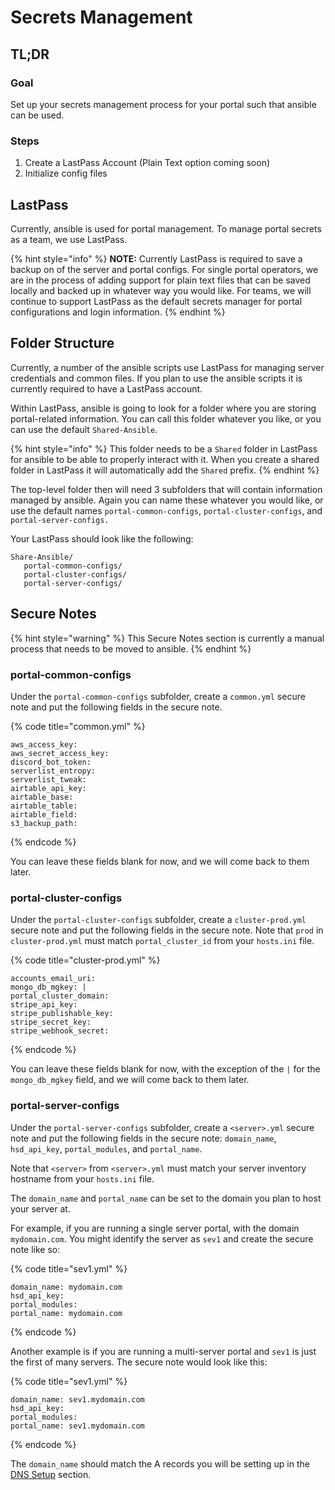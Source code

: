 # Secrets Management

## TL;DR

### Goal

Set up your secrets management process for your portal such that ansible can be used.

### Steps

1. Create a LastPass Account (Plain Text option coming soon)
2. Initialize config files

## LastPass

Currently, ansible is used for portal management. To manage portal secrets as a team, we use LastPass.

{% hint style="info" %}
**NOTE:** Currently LastPass is required to save a backup on of the server and portal configs. For single portal operators, we are in the process of adding support for plain text files that can be saved locally and backed up in whatever way you would like. For teams, we will continue to support LastPass as the default secrets manager for portal configurations and login information.&#x20;
{% endhint %}

## Folder Structure

Currently, a number of the ansible scripts use LastPass for managing server credentials and common files. If you plan to use the ansible scripts it is currently required to have a LastPass account.

Within LastPass, ansible is going to look for a folder where you are storing portal-related information. You can call this folder whatever you like, or you can use the default `Shared-Ansible`.

{% hint style="info" %}
This folder needs to be a `Shared` folder in LastPass for ansible to be able to properly interact with it. When you create a shared folder in LastPass it will automatically add the `Shared` prefix.
{% endhint %}

The top-level folder then will need 3 subfolders that will contain information managed by ansible. Again you can name these whatever you would like, or use the default names `portal-common-configs`, `portal-cluster-configs`, and `portal-server-configs.`

Your LastPass should look like the following:

```
Share-Ansible/
   portal-common-configs/
   portal-cluster-configs/
   portal-server-configs/
```

## Secure Notes

{% hint style="warning" %}
This Secure Notes section is currently a manual process that needs to be moved to ansible.
{% endhint %}

### portal-common-configs

Under the `portal-common-configs` subfolder, create a `common.yml` secure note and put the following fields in the secure note.

{% code title="common.yml" %}
```
aws_access_key: 
aws_secret_access_key:
discord_bot_token:
serverlist_entropy: 
serverlist_tweak: 
airtable_api_key:
airtable_base:
airtable_table: 
airtable_field:
s3_backup_path:
```
{% endcode %}

You can leave these fields blank for now, and we will come back to them later.&#x20;

### portal-cluster-configs

Under the `portal-cluster-configs` subfolder, create a `cluster-prod.yml` secure note and put the following fields in the secure note. Note that `prod` in `cluster-prod.yml` must match `portal_cluster_id` from your `hosts.ini` file.

{% code title="cluster-prod.yml" %}
```
accounts_email_uri: 
mongo_db_mgkey: |
portal_cluster_domain: 
stripe_api_key: 
stripe_publishable_key: 
stripe_secret_key: 
stripe_webhook_secret: 
```
{% endcode %}

You can leave these fields blank for now, with the exception of the `|` for the `mongo_db_mgkey` field, and we will come back to them later.&#x20;

### portal-server-configs

Under the `portal-server-configs` subfolder, create a `<server>.yml` secure note and put the following fields in the secure note: `domain_name`, `hsd_api_key`, `portal_modules`, and `portal_name`.&#x20;

Note that `<server>` from `<server>.yml` must match your server inventory hostname from your `hosts.ini` file.

The `domain_name` and `portal_name` can be set to the domain you plan to host your server at.&#x20;

For example, if you are running a single server portal, with the domain `mydomain.com`. You might identify the server as `sev1` and create the secure note like so:

{% code title="sev1.yml" %}
```
domain_name: mydomain.com
hsd_api_key: 
portal_modules: 
portal_name: mydomain.com
```
{% endcode %}

Another example is if you are running a multi-server portal and `sev1` is just the first of many servers. The secure note would look like this:

{% code title="sev1.yml" %}
```
domain_name: sev1.mydomain.com
hsd_api_key: 
portal_modules: 
portal_name: sev1.mydomain.com
```
{% endcode %}

The `domain_name` should match the A records you will be setting up in the [DNS Setup](../setup/dns-setup.md) section.
